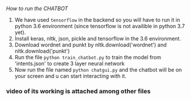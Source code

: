 *How to run the CHATBOT*

1) We have used `tensorflow` in the backend so you will have to run it in python 3.6 environment (since tensorflow is not availible in python 3.7 yet).
2) Install keras, nltk, json, pickle and tensorflow in the 3.6 environment.
3) Download wordnet and punkt by nltk.download('wordnet') and nltk.download('punkt')
4) Run the file `python train_chatbot.py` to train the model from 'intents.json' to create 3 layer neural network
5) Now run the file named `python chatgui.py` and the chatbot will be on your screen and u can start interacting with it.


### video of its working is attached among other files
